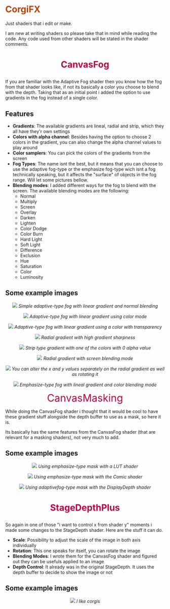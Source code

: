 # <span style="color:#bb4400">CorgiFX</span>

Just shaders that i edit or make.

I am new at writing shaders so please take that in mind while reading the code. Any code used from other shaders will be stated in the shader comments.

# <p align="center"><span style="color:#bb0044">CanvasFog</span></p>

If you are familiar with the Adaptive Fog shader then you know how the fog from that shader looks like, if not its basically a color you choose to blend with the depth. Taking that as an initial point i added the option to use gradients in the fog instead of a single color.

## Features

- **Gradients**: The available gradients are lineal, radial and strip, which they all have they'r own settings
- **Colors with alpha channel**: Besides having the option to choose 2 colors in the gradient, you can also change the alpha channel values to play around
- **Color samplers**: You can pick the colors of the gradients from the screen
- **Fog Types**: The name isnt the best, but it means that you can choose to use the adaptive fog-type or the emphasize fog-type wich isnt a fog technically speaking, but it affects the "surface" of objects in the fog range. Will let some pictures bellow.
- **Blending modes**: I added different ways for the fog to blend with the screen. The available blending modes are the following:
    - Normal
    - Multiply
    - Screen
    - Overlay
    - Darken
    - Lighten
    - Color Dodge
    - Color Burn
    - Hard Light
    - Soft Light
    - Difference
    - Exclusion
    - Hue
    - Saturation
    - Color
    - Luminosity

## Some example images
<p align="center"><img src="https://user-images.githubusercontent.com/24371572/73476225-9eedbc80-4370-11ea-8a58-57447dadf76e.png">
<i>Simple adaptive-type fog with linear gradient and normal blending</i></p>

<p align="center"><img src="https://user-images.githubusercontent.com/24371572/73476249-a745f780-4370-11ea-8b9a-72c1f0d28f88.png">
<i>Adaptive-type fog with linear gradient using color mode</i></p>

<p align="center"><img src="https://user-images.githubusercontent.com/24371572/73476250-a7de8e00-4370-11ea-8d36-cb49df021fba.png">
<i>Adaptive-type fog with linear gradient using a color with transparency</i></p>

<p align="center"><img src="https://user-images.githubusercontent.com/24371572/73476254-a7de8e00-4370-11ea-9af2-2b1df0a66b2c.png">
<i>Radial gradient with high gradient sharpness</i></p>

<p align="center"><img src="https://user-images.githubusercontent.com/24371572/73476256-a8772480-4370-11ea-8579-7dd8df7e8755.png">
<i>Strip type gradient with one of the colors with 0 alpha value</i></p>

<p align="center"><img src="https://user-images.githubusercontent.com/24371572/73476258-a8772480-4370-11ea-8184-d2b90a51fcfe.png">
<i>Radial gradient with screen blending mode</i></p>

<p align="center"><img src="https://user-images.githubusercontent.com/24371572/73476261-a8772480-4370-11ea-85e7-735c53225421.png">
<i>You can alter the x and y values separately on the radial gradient as well as rotating it</i></p>

<p align="center"><img src="https://user-images.githubusercontent.com/24371572/73476265-a9a85180-4370-11ea-924d-98513728f30c.png">
<i>Emphasize-type fog with lineal gradient and color blending mode</i></p>


<p align="center"> <font size="+3"><span style="color:#bb0044">CanvasMasking</span></font></p>

While doing the CanvasFog shader i thought that it would be cool to have these gradient stuff alongside the depth buffer to use as a mask, so here it is.

Its basically has the same features from the CanvasFog shader (that are relevant for a masking shaders), not very much to add.

## Some example images

<p align="center"><img src="https://user-images.githubusercontent.com/24371572/73476266-a9a85180-4370-11ea-8d86-d723fe54d3b3.png">
<i>Using emphasize-type mask with a LUT shader</i></p>

<p align="center"><img src="https://user-images.githubusercontent.com/24371572/73476267-a9a85180-4370-11ea-9ea3-51acd224bb12.png">
<i>Using emphasize-type mask with the Comic shader</i></p>

<p align="center"><img src="https://user-images.githubusercontent.com/24371572/73476269-aa40e800-4370-11ea-82b0-11361c59dc63.png">
<i>Using adaptivefog-type mask with the DisplayDepth shader</i></p>

# <p align="center"><span style="color:#bb0044">StageDepthPlus</span></p>

So again in one of those "i want to control x from shader y" moments i made some changes to the StageDepth shader. Here are the stuff it can do.

- **Scale**: Possibility to adjust the scale of the image in both axis individually
- **Rotation**: This one speaks for itself, you can rotate the image
- **Blending Modes**: I wrote them for the CanvasFog shader and figured out they can be usefuls applied to an image
- **Depth Control**: It already was in the original StageDepth. It uses the depth buffer to decide to show the image or not

## Some example images

<p align="center"><img src="https://user-images.githubusercontent.com/24371572/73476247-a745f780-4370-11ea-930c-fe813ae3200b.png">
<i>I like corgis</i></p>